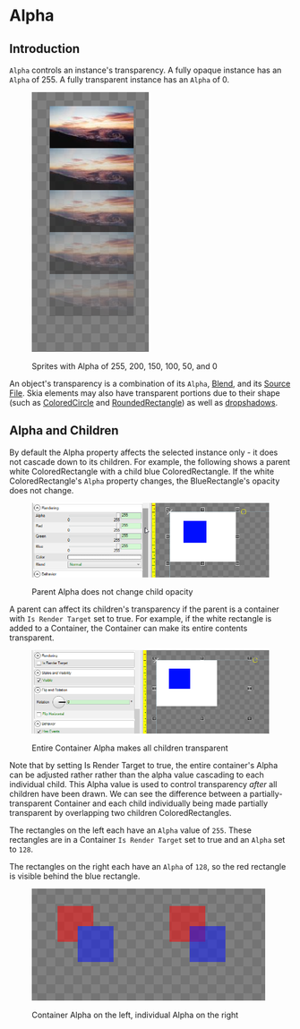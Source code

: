 # Alpha

## Introduction

`Alpha` controls an instance's transparency. A fully opaque instance has an `Alpha` of 255. A fully transparent instance has an `Alpha` of 0.

<figure><img src="../../../.gitbook/assets/image (172).png" alt=""><figcaption><p>Sprites with Alpha of 255, 200, 150, 100, 50, and 0</p></figcaption></figure>

An object's transparency is a combination of its `Alpha`, [Blend](blend.md), and its [Source File](../sprite/source-file.md). Skia elements may also have transparent portions due to their shape (such as [ColoredCircle](../skia-standard-elements/coloredcircle.md) and [RoundedRectangle](../skia-standard-elements/roundedrectangle/)) as well as [dropshadows](../skia-standard-elements/general-properties/has-dropshadow.md).

## Alpha and Children

By default the Alpha property affects the selected instance only - it does not cascade down to its children. For example, the following shows a parent white ColoredRectangle with a child blue ColoredRectangle. If the white ColoredRectangle's `Alpha` property changes, the BlueRectangle's opacity does not change.

<figure><img src="../../../.gitbook/assets/10_10 02 03.gif" alt=""><figcaption><p>Parent Alpha does not change child opacity</p></figcaption></figure>

A parent can affect its children's transparency if the parent is a container with `Is Render Target` set to true. For example, if the white rectangle is added to a Container, the Container can make its entire contents transparent.

<figure><img src="../../../.gitbook/assets/11_05 30 25.gif" alt=""><figcaption><p>Entire Container Alpha makes all children transparent</p></figcaption></figure>

Note that by setting Is Render Target to true, the entire container's Alpha can be adjusted rather rather than the alpha value cascading to each individual child.  This Alpha value is used to control transparency _after_ all children have been drawn. We can see the difference between a partially-transparent Container and each child individually being made partially transparent by overlapping two children ColoredRectangles.

The rectangles on the left each have an `Alpha` value of `255`. These rectangles are in a Container `Is Render Target` set to true and an `Alpha` set to `128`.

The rectangles on the right each have an `Alpha` of `128`, so the red rectangle is visible behind the blue rectangle.

<figure><img src="../../../.gitbook/assets/image (1).png" alt=""><figcaption><p>Container Alpha on the left, individual Alpha on the right</p></figcaption></figure>
